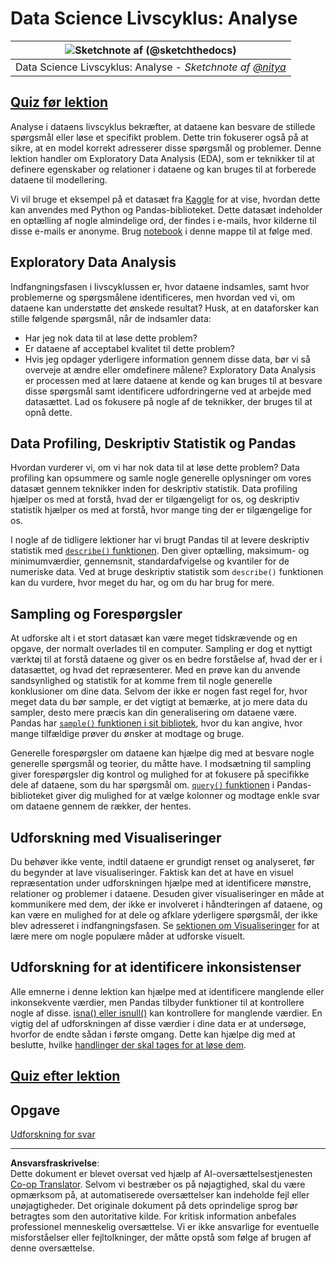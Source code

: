 <!--
CO_OP_TRANSLATOR_METADATA:
{
  "original_hash": "661dad02c3ac239644d34c1eb51e76f8",
  "translation_date": "2025-09-06T21:07:53+00:00",
  "source_file": "4-Data-Science-Lifecycle/15-analyzing/README.md",
  "language_code": "da"
}
-->
# Data Science Livscyklus: Analyse

|![ Sketchnote af [(@sketchthedocs)](https://sketchthedocs.dev) ](../../sketchnotes/15-Analyzing.png)|
|:---:|
| Data Science Livscyklus: Analyse - _Sketchnote af [@nitya](https://twitter.com/nitya)_ |

## [Quiz før lektion](https://ff-quizzes.netlify.app/en/ds/quiz/28)

Analyse i dataens livscyklus bekræfter, at dataene kan besvare de stillede spørgsmål eller løse et specifikt problem. Dette trin fokuserer også på at sikre, at en model korrekt adresserer disse spørgsmål og problemer. Denne lektion handler om Exploratory Data Analysis (EDA), som er teknikker til at definere egenskaber og relationer i dataene og kan bruges til at forberede dataene til modellering.

Vi vil bruge et eksempel på et datasæt fra [Kaggle](https://www.kaggle.com/balaka18/email-spam-classification-dataset-csv/version/1) for at vise, hvordan dette kan anvendes med Python og Pandas-biblioteket. Dette datasæt indeholder en optælling af nogle almindelige ord, der findes i e-mails, hvor kilderne til disse e-mails er anonyme. Brug [notebook](notebook.ipynb) i denne mappe til at følge med.

## Exploratory Data Analysis

Indfangningsfasen i livscyklussen er, hvor dataene indsamles, samt hvor problemerne og spørgsmålene identificeres, men hvordan ved vi, om dataene kan understøtte det ønskede resultat? 
Husk, at en dataforsker kan stille følgende spørgsmål, når de indsamler data:
-   Har jeg nok data til at løse dette problem?
-   Er dataene af acceptabel kvalitet til dette problem?
-   Hvis jeg opdager yderligere information gennem disse data, bør vi så overveje at ændre eller omdefinere målene?
Exploratory Data Analysis er processen med at lære dataene at kende og kan bruges til at besvare disse spørgsmål samt identificere udfordringerne ved at arbejde med datasættet. Lad os fokusere på nogle af de teknikker, der bruges til at opnå dette.

## Data Profiling, Deskriptiv Statistik og Pandas
Hvordan vurderer vi, om vi har nok data til at løse dette problem? Data profiling kan opsummere og samle nogle generelle oplysninger om vores datasæt gennem teknikker inden for deskriptiv statistik. Data profiling hjælper os med at forstå, hvad der er tilgængeligt for os, og deskriptiv statistik hjælper os med at forstå, hvor mange ting der er tilgængelige for os.

I nogle af de tidligere lektioner har vi brugt Pandas til at levere deskriptiv statistik med [`describe()` funktionen](https://pandas.pydata.org/pandas-docs/stable/reference/api/pandas.DataFrame.describe.html). Den giver optælling, maksimum- og minimumværdier, gennemsnit, standardafvigelse og kvantiler for de numeriske data. Ved at bruge deskriptiv statistik som `describe()` funktionen kan du vurdere, hvor meget du har, og om du har brug for mere.

## Sampling og Forespørgsler
At udforske alt i et stort datasæt kan være meget tidskrævende og en opgave, der normalt overlades til en computer. Sampling er dog et nyttigt værktøj til at forstå dataene og giver os en bedre forståelse af, hvad der er i datasættet, og hvad det repræsenterer. Med en prøve kan du anvende sandsynlighed og statistik for at komme frem til nogle generelle konklusioner om dine data. Selvom der ikke er nogen fast regel for, hvor meget data du bør sample, er det vigtigt at bemærke, at jo mere data du sampler, desto mere præcis kan din generalisering om dataene være. 
Pandas har [`sample()` funktionen i sit bibliotek](https://pandas.pydata.org/pandas-docs/stable/reference/api/pandas.DataFrame.sample.html), hvor du kan angive, hvor mange tilfældige prøver du ønsker at modtage og bruge.

Generelle forespørgsler om dataene kan hjælpe dig med at besvare nogle generelle spørgsmål og teorier, du måtte have. I modsætning til sampling giver forespørgsler dig kontrol og mulighed for at fokusere på specifikke dele af dataene, som du har spørgsmål om. 
[`query()` funktionen](https://pandas.pydata.org/pandas-docs/stable/reference/api/pandas.DataFrame.query.html) i Pandas-biblioteket giver dig mulighed for at vælge kolonner og modtage enkle svar om dataene gennem de rækker, der hentes.

## Udforskning med Visualiseringer
Du behøver ikke vente, indtil dataene er grundigt renset og analyseret, før du begynder at lave visualiseringer. Faktisk kan det at have en visuel repræsentation under udforskningen hjælpe med at identificere mønstre, relationer og problemer i dataene. Desuden giver visualiseringer en måde at kommunikere med dem, der ikke er involveret i håndteringen af dataene, og kan være en mulighed for at dele og afklare yderligere spørgsmål, der ikke blev adresseret i indfangningsfasen. Se [sektionen om Visualiseringer](../../../../../../../../../3-Data-Visualization) for at lære mere om nogle populære måder at udforske visuelt.

## Udforskning for at identificere inkonsistenser
Alle emnerne i denne lektion kan hjælpe med at identificere manglende eller inkonsekvente værdier, men Pandas tilbyder funktioner til at kontrollere nogle af disse. [isna() eller isnull()](https://pandas.pydata.org/pandas-docs/stable/reference/api/pandas.isna.html) kan kontrollere for manglende værdier. En vigtig del af udforskningen af disse værdier i dine data er at undersøge, hvorfor de endte sådan i første omgang. Dette kan hjælpe dig med at beslutte, hvilke [handlinger der skal tages for at løse dem](/2-Working-With-Data/08-data-preparation/notebook.ipynb).

## [Quiz efter lektion](https://ff-quizzes.netlify.app/en/ds/quiz/29)

## Opgave

[Udforskning for svar](assignment.md)

---

**Ansvarsfraskrivelse**:  
Dette dokument er blevet oversat ved hjælp af AI-oversættelsestjenesten [Co-op Translator](https://github.com/Azure/co-op-translator). Selvom vi bestræber os på nøjagtighed, skal du være opmærksom på, at automatiserede oversættelser kan indeholde fejl eller unøjagtigheder. Det originale dokument på dets oprindelige sprog bør betragtes som den autoritative kilde. For kritisk information anbefales professionel menneskelig oversættelse. Vi er ikke ansvarlige for eventuelle misforståelser eller fejltolkninger, der måtte opstå som følge af brugen af denne oversættelse.